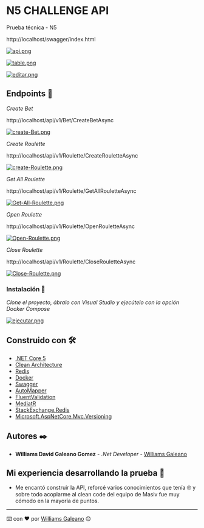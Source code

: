 # N5 CHALLENGE API

Prueba técnica - N5

http://localhost/swagger/index.html

[![api.png](https://i.postimg.cc/1zQ0CxBv/api.png)](https://postimg.cc/cvF8CbV3)

[![table.png](https://i.postimg.cc/3J0g3rbL/table.png)](https://postimg.cc/1fPgHSS6)

[![editar.png](https://i.postimg.cc/qRBsr89n/editar.png)](https://postimg.cc/qtYhXCBM)

## Endpoints 🚀

_Create Bet_

http://localhost/api/v1/Bet/CreateBetAsync

[![create-Bet.png](https://i.postimg.cc/15QpWZXD/create-Bet.png)](https://postimg.cc/MX9MTNyG)

_Create Roulette_

http://localhost/api/v1/Roulette/CreateRouletteAsync

[![create-Roulette.png](https://i.postimg.cc/MKZVVmvS/create-Roulette.png)](https://postimg.cc/HjKrC5wZ)

_Get All Roulette_

http://localhost/api/v1/Roulette/GetAllRouletteAsync

[![Get-All-Roulette.png](https://i.postimg.cc/G2mfTywh/Get-All-Roulette.png)](https://postimg.cc/nsN26Mh6)

_Open Roulette_

http://localhost/api/v1/Roulette/OpenRouletteAsync

[![Open-Roulette.png](https://i.postimg.cc/d37S4cVb/Open-Roulette.png)](https://postimg.cc/N2c4jVTD)

_Close Roulette_

http://localhost/api/v1/Roulette/CloseRouletteAsync

[![Close-Roulette.png](https://i.postimg.cc/3wcqpwKX/Close-Roulette.png)](https://postimg.cc/gw34bmLj)

### Instalación 🔧

_Clone el proyecto, ábralo con Visual Studio y ejecútelo con la opción Docker Compose_

[![ejecutar.png](https://i.postimg.cc/85VZLXFH/ejecutar.png)](https://postimg.cc/JyP3Lq5D)

## Construido con 🛠️

- [.NET Core 5](http://www.dropwizard.io/1.0.2/docs/)
- [Clean Architecture](https://blog.cleancoder.com/uncle-bob/2012/08/13/the-clean-architecture.html)
- [Redis](https://redis.io/)
- [Docker](https://www.docker.com/)
- [Swagger](https://swagger.io/)
- [AutoMapper](https://automapper.org/)
- [FluentValidation](https://fluentvalidation.net/)
- [MediatR](https://www.nuget.org/packages/MediatR/)
- [StackExchange.Redis](https://www.nuget.org/packages/StackExchange.Redis/)
- [Microsoft.AspNetCore.Mvc.Versioning](https://www.nuget.org/packages/Microsoft.AspNetCore.Mvc.Versioning/)

## Autores ✒️

- **Williams David Galeano Gomez** - _.Net Developer_ - [Williams Galeano](https://github.com/willyGaleano)

## Mi experiencia desarrollando la prueba 🎁

- Me encantó construir la API, reforcé varios conocimientos que tenía 🤓
  y sobre todo acoplarme al clean code del equipo de Masiv fue muy cómodo en la
  mayoría de puntos.

---

⌨️ con ❤️ por [Williams Galeano](https://github.com/willyGaleano) 😊
